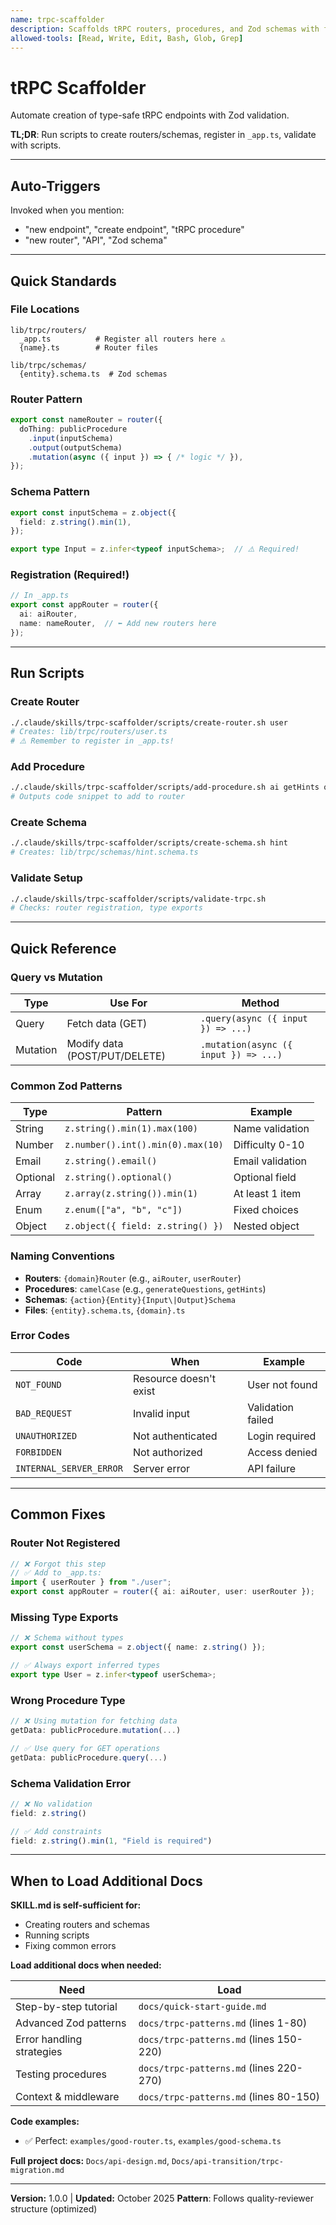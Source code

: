 ```yaml
---
name: trpc-scaffolder
description: Scaffolds tRPC routers, procedures, and Zod schemas with full type safety following DevPrep AI patterns
allowed-tools: [Read, Write, Edit, Bash, Glob, Grep]
---
```


# tRPC Scaffolder

Automate creation of type-safe tRPC endpoints with Zod validation.

**TL;DR**: Run scripts to create routers/schemas, register in `_app.ts`, validate with scripts.

---

## Auto-Triggers

Invoked when you mention:
- "new endpoint", "create endpoint", "tRPC procedure"
- "new router", "API", "Zod schema"

---

## Quick Standards

### File Locations
```
lib/trpc/routers/
  _app.ts          # Register all routers here ⚠️
  {name}.ts        # Router files

lib/trpc/schemas/
  {entity}.schema.ts  # Zod schemas
```

### Router Pattern
```typescript
export const nameRouter = router({
  doThing: publicProcedure
    .input(inputSchema)
    .output(outputSchema)
    .mutation(async ({ input }) => { /* logic */ }),
});
```

### Schema Pattern
```typescript
export const inputSchema = z.object({
  field: z.string().min(1),
});

export type Input = z.infer<typeof inputSchema>;  // ⚠️ Required!
```

### Registration (Required!)
```typescript
// In _app.ts
export const appRouter = router({
  ai: aiRouter,
  name: nameRouter,  // ⬅️ Add new routers here
});
```

---

## Run Scripts

### Create Router
```bash
./.claude/skills/trpc-scaffolder/scripts/create-router.sh user
# Creates: lib/trpc/routers/user.ts
# ⚠️ Remember to register in _app.ts!
```

### Add Procedure
```bash
./.claude/skills/trpc-scaffolder/scripts/add-procedure.sh ai getHints query
# Outputs code snippet to add to router
```

### Create Schema
```bash
./.claude/skills/trpc-scaffolder/scripts/create-schema.sh hint
# Creates: lib/trpc/schemas/hint.schema.ts
```

### Validate Setup
```bash
./.claude/skills/trpc-scaffolder/scripts/validate-trpc.sh
# Checks: router registration, type exports
```

---

## Quick Reference

### Query vs Mutation
| Type | Use For | Method |
|------|---------|--------|
| Query | Fetch data (GET) | `.query(async ({ input }) => ...)` |
| Mutation | Modify data (POST/PUT/DELETE) | `.mutation(async ({ input }) => ...)` |

### Common Zod Patterns
| Type | Pattern | Example |
|------|---------|---------|
| String | `z.string().min(1).max(100)` | Name validation |
| Number | `z.number().int().min(0).max(10)` | Difficulty 0-10 |
| Email | `z.string().email()` | Email validation |
| Optional | `z.string().optional()` | Optional field |
| Array | `z.array(z.string()).min(1)` | At least 1 item |
| Enum | `z.enum(["a", "b", "c"])` | Fixed choices |
| Object | `z.object({ field: z.string() })` | Nested object |

### Naming Conventions
- **Routers**: `{domain}Router` (e.g., `aiRouter`, `userRouter`)
- **Procedures**: `camelCase` (e.g., `generateQuestions`, `getHints`)
- **Schemas**: `{action}{Entity}{Input\|Output}Schema`
- **Files**: `{entity}.schema.ts`, `{domain}.ts`

### Error Codes
| Code | When | Example |
|------|------|---------|
| `NOT_FOUND` | Resource doesn't exist | User not found |
| `BAD_REQUEST` | Invalid input | Validation failed |
| `UNAUTHORIZED` | Not authenticated | Login required |
| `FORBIDDEN` | Not authorized | Access denied |
| `INTERNAL_SERVER_ERROR` | Server error | API failure |

---

## Common Fixes

### Router Not Registered
```typescript
// ❌ Forgot this step
// ✅ Add to _app.ts:
import { userRouter } from "./user";
export const appRouter = router({ ai: aiRouter, user: userRouter });
```

### Missing Type Exports
```typescript
// ❌ Schema without types
export const userSchema = z.object({ name: z.string() });

// ✅ Always export inferred types
export type User = z.infer<typeof userSchema>;
```

### Wrong Procedure Type
```typescript
// ❌ Using mutation for fetching data
getData: publicProcedure.mutation(...)

// ✅ Use query for GET operations
getData: publicProcedure.query(...)
```

### Schema Validation Error
```typescript
// ❌ No validation
field: z.string()

// ✅ Add constraints
field: z.string().min(1, "Field is required")
```

---

## When to Load Additional Docs

**SKILL.md is self-sufficient for:**
- Creating routers and schemas
- Running scripts
- Fixing common errors

**Load additional docs when needed:**

| Need | Load |
|------|------|
| Step-by-step tutorial | `docs/quick-start-guide.md` |
| Advanced Zod patterns | `docs/trpc-patterns.md` (lines 1-80) |
| Error handling strategies | `docs/trpc-patterns.md` (lines 150-220) |
| Testing procedures | `docs/trpc-patterns.md` (lines 220-270) |
| Context & middleware | `docs/trpc-patterns.md` (lines 80-150) |

**Code examples:**
- ✅ Perfect: `examples/good-router.ts`, `examples/good-schema.ts`

**Full project docs:** `Docs/api-design.md`, `Docs/api-transition/trpc-migration.md`

---

**Version:** 1.0.0 | **Updated:** October 2025
**Pattern**: Follows quality-reviewer structure (optimized)
